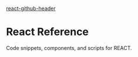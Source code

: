 [react-github-header](https://github.com/manningstinson/codereference/assets/104523090/f10ffac1-e4a6-4d42-99fe-a9d2b077dbcf)

# React Reference
Code snippets, components, and scripts for REACT. 

